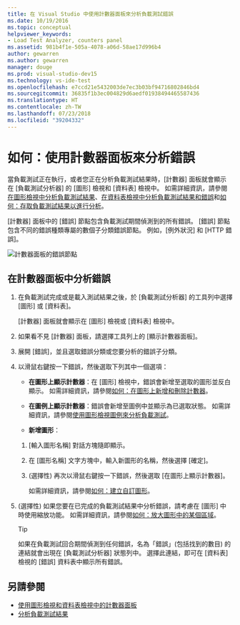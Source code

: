 ```yaml
---
title: 在 Visual Studio 中使用計數器面板來分析負載測試錯誤
ms.date: 10/19/2016
ms.topic: conceptual
helpviewer_keywords:
- Load Test Analyzer, counters panel
ms.assetid: 981b4f1e-505a-4078-a06d-58ae17d996b4
author: gewarren
ms.author: gewarren
manager: douge
ms.prod: visual-studio-dev15
ms.technology: vs-ide-test
ms.openlocfilehash: e7ccd21e5432003de7ec3b03bf94716802846bd4
ms.sourcegitcommit: 36835f1b3ec004829d6aedf01938494465587436
ms.translationtype: HT
ms.contentlocale: zh-TW
ms.lasthandoff: 07/23/2018
ms.locfileid: "39204332"
---
```

# <a name="how-to-analyze-errors-using-the-counters-panel"></a>如何：使用計數器面板來分析錯誤

當負載測試正在執行，或者您正在分析負載測試結果時，[計數器] 面板就會顯示在 [負載測試分析器] 的 [圖形] 檢視和 [資料表] 檢視中。 如需詳細資訊，請參閱[在圖形檢視中分析負載測試結果](../test/analyze-load-test-results-in-the-graphs-view.md)、[在資料表檢視中分析負載測試結果和錯誤](../test/analyze-load-test-results-and-errors-in-the-tables-view.md)和[如何：存取負載測試結果以進行分析](../test/how-to-access-load-test-results-for-analysis.md)。

 [計數器] 面板中的 [錯誤] 節點包含負載測試期間偵測到的所有錯誤。 [錯誤] 節點包含不同的錯誤種類專屬的數個子分類錯誤節點。 例如，[例外狀況] 和 [HTTP 錯誤]。

 ![計數器面板的錯誤節點](../test/media/ltest_errornode.png)

## <a name="to-analyze-errors-in-the-counters-panel"></a>在計數器面板中分析錯誤

1.  在負載測試完成或是載入測試結果之後，於 [負載測試分析器] 的工具列中選擇 [圖形] 或 [資料表]。

     [計數器] 面板就會顯示在 [圖形] 檢視或 [資料表] 檢視中。

2.  如果看不見 [計數器] 面板，請選擇工具列上的 [顯示計數器面板]。

3.  展開 [錯誤]，並且選取錯誤分類或您要分析的錯誤子分類。

4.  以滑鼠右鍵按一下錯誤，然後選取下列其中一個選項：

    -   **在圖形上顯示計數器**：在 [圖形] 檢視中，錯誤會新增至選取的圖形並反白顯示。 如需詳細資訊，請參閱[如何：在圖形上新增和刪除計數器](../test/how-to-add-and-delete-counters-on-graphs-in-load-test-results.md)。

    -   **在圖例上顯示計數器**：錯誤會新增至圖例中並顯示為已選取狀態。 如需詳細資訊，請參閱[使用圖形檢視圖例來分析負載測試](../test/use-the-graphs-view-legend-to-analyze-load-tests.md)。

    -   **新增圖形**：

    1.  [輸入圖形名稱] 對話方塊隨即顯示。

    2.  在 [圖形名稱] 文字方塊中，輸入新圖形的名稱，然後選擇 [確定]。

    3.  (選擇性) 再次以滑鼠右鍵按一下錯誤，然後選取 [在圖形上顯示計數器]。

         如需詳細資訊，請參閱[如何：建立自訂圖形](../test/how-to-create-custom-graphs-in-load-test-results.md)。

5.  (選擇性) 如果您要在已完成的負載測試結果中分析錯誤，請考慮在 [圖形] 中時使用縮放功能。 如需詳細資訊，請參閱[如何：放大圖形中的某個區域](../test/how-to-zoom-in-on-a-region-of-the-graph-in-load-test-results.md)。

    > [!TIP]
    > 如果在負載測試回合期間偵測到任何錯誤，名為「錯誤」(包括找到的數目) 的連結就會出現在 [負載測試分析器] 狀態列中。 選擇此連結，即可在 [資料表] 檢視的 [錯誤] 資料表中顯示所有錯誤。

## <a name="see-also"></a>另請參閱

- [使用圖形檢視和資料表檢視中的計數器面板](../test/counters-panel-in-load-test-analyzer.md)
- [分析負載測試結果](../test/analyze-load-test-results-using-the-load-test-analyzer.md)
